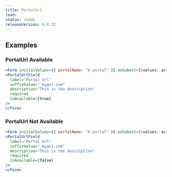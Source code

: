```yaml
---
title: PortalUrl
lead: 
status: ready
releaseVersion: 0.0.32
---
```


## Examples

### PortalUrl Available
```.jsx
<Form initialValues={{ portalName: "A portal" }} onSubmit={(values, actions) => actions.submit()}>
<PortalUrlField
  label="Portal Url"
  suffixValue=".mygo1.com"  
  description="This is the description"
  required
  isAvailable={true}
/>
</Form>
```

### PortalUrl Not Available
```.jsx
<Form initialValues={{ portalName: "A portal" }} onSubmit={(values, actions) => actions.submit()}>
<PortalUrlField
  label="Portal Url"
  suffixValue=".mygo1.com"  
  description="This is the description"
  required
  isAvailable={false}
/>
</Form>
```